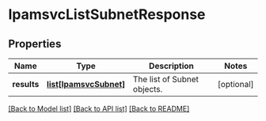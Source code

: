 # IpamsvcListSubnetResponse

## Properties
Name | Type | Description | Notes
------------ | ------------- | ------------- | -------------
**results** | [**list[IpamsvcSubnet]**](IpamsvcSubnet.md) | The list of Subnet objects. | [optional] 

[[Back to Model list]](../README.md#documentation-for-models) [[Back to API list]](../README.md#documentation-for-api-endpoints) [[Back to README]](../README.md)


